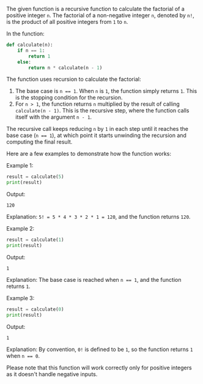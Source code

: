 The given function is a recursive function to calculate the factorial of a positive integer `n`. The factorial of a non-negative integer `n`, denoted by `n!`, is the product of all positive integers from `1` to `n`.

In the function:

```python
def calculate(n):
    if n == 1:
        return 1
    else:
        return n * calculate(n - 1)
```

The function uses recursion to calculate the factorial:

1. The base case is `n == 1`. When `n` is `1`, the function simply returns `1`. This is the stopping condition for the recursion.
2. For `n > 1`, the function returns `n` multiplied by the result of calling `calculate(n - 1)`. This is the recursive step, where the function calls itself with the argument `n - 1`.

The recursive call keeps reducing `n` by `1` in each step until it reaches the base case (`n == 1`), at which point it starts unwinding the recursion and computing the final result.

Here are a few examples to demonstrate how the function works:

Example 1:
```python
result = calculate(5)
print(result)
```
Output:
```
120
```
Explanation: `5! = 5 * 4 * 3 * 2 * 1 = 120`, and the function returns `120`.

Example 2:
```python
result = calculate(1)
print(result)
```
Output:
```
1
```
Explanation: The base case is reached when `n == 1`, and the function returns `1`.

Example 3:
```python
result = calculate(0)
print(result)
```
Output:
```
1
```
Explanation: By convention, `0!` is defined to be `1`, so the function returns `1` when `n == 0`.

Please note that this function will work correctly only for positive integers as it doesn't handle negative inputs.
